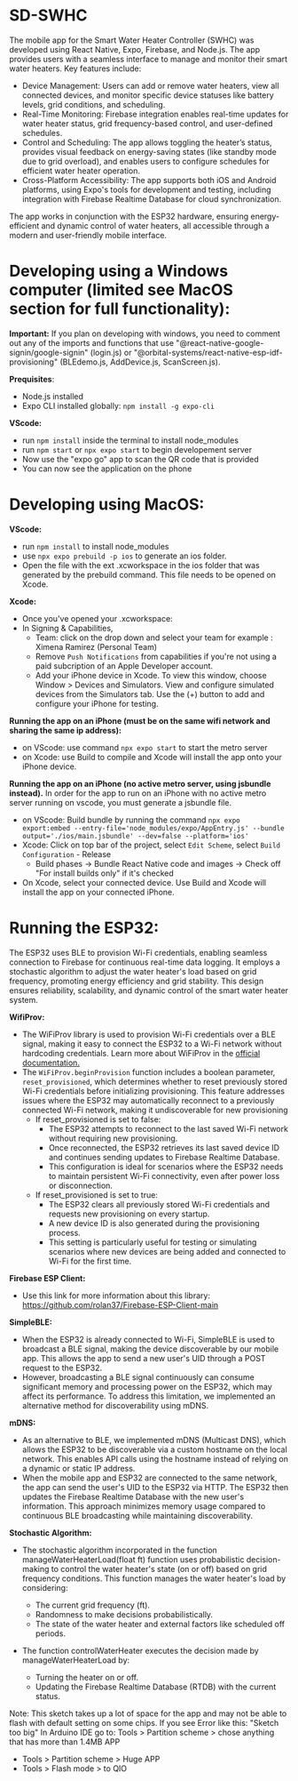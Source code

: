 # SD-SWHC
The mobile app for the Smart Water Heater Controller (SWHC) was developed using React Native, Expo, Firebase, and Node.js. The app provides users with a seamless interface to manage and monitor their smart water heaters. Key features include:
- Device Management: Users can add or remove water heaters, view all connected devices, and monitor specific device statuses like battery levels, grid conditions, and scheduling.
- Real-Time Monitoring: Firebase integration enables real-time updates for water heater status, grid frequency-based control, and user-defined schedules.
- Control and Scheduling: The app allows toggling the heater’s status, provides visual feedback on energy-saving states (like standby mode due to grid overload), and enables users to configure schedules for efficient water heater operation.
- Cross-Platform Accessibility: The app supports both iOS and Android platforms, using Expo's tools for development and testing, including integration with Firebase Realtime Database for cloud synchronization.

The app works in conjunction with the ESP32 hardware, ensuring energy-efficient and dynamic control of water heaters, all accessible through a modern and user-friendly mobile interface.

# Developing using a Windows computer (limited see MacOS section for full functionality):

**Important:** If you plan on developing with windows, you need to comment out any of the imports and functions that use "@react-native-google-signin/google-signin" (login.js) or "@orbital-systems/react-native-esp-idf-provisioning" (BLEdemo.js, AddDevice.js, ScanScreen.js).

**Prequisites**:
- Node.js installed
- Expo CLI installed globally: `npm install -g expo-cli`

**VScode:**
- run `npm install` inside the terminal to install node_modules
- run `npm start` or `npx expo start` to begin developement server
- Now use the "expo go" app to scan the QR code that is provided
- You can now see the application on the phone 



# Developing using MacOS:

**VScode:**
- run `npm install` to install node_modules
- use `npx expo prebuild -p ios` to generate an ios folder.
- Open the file with the ext .xcworkspace in the ios folder that was generated by the prebuild command. This file needs to be opened on Xcode.

**Xcode:**
- Once you've opened your .xcworkspace:
- In Signing & Capabilities,
    - Team: click on the drop down and select your team for example : Ximena Ramirez (Personal Team)
    - Remove `Push Notifications` from capabilities if you're not using a paid subcription of an Apple Developer account.
    - Add your iPhone device in Xcode. To view this window, choose Window > Devices and Simulators. View and configure simulated devices from the Simulators tab. Use the (+) button to add and configure your iPhone for testing.
 
**Running the app on an iPhone (must be on the same wifi network and sharing the same ip address):**
- on VScode: use command `npx expo start` to start the metro server
- on Xcode: use Build to compile and Xcode will install the app onto your iPhone device.

**Running the app on an iPhone (no active metro server, using jsbundle instead).**
In order for the app to run on an iPhone with no active metro server running on vscode, you must generate a jsbundle file.
- on VScode: Build bundle by running the command `npx expo export:embed --entry-file='node_modules/expo/AppEntry.js' --bundle output='./ios/main.jsbundle' --dev=false --platform='ios'`
- Xcode: Click on top bar of the project, select `Edit Scheme`, select `Build Configuration` - Release
  -  Build phases -> Bundle React Native code and images -> Check off "For install builds only" if it's checked
- On Xcode, select your connected device. Use Build and Xcode will install the app on your connected iPhone. 

# Running the ESP32:
The ESP32 uses BLE to provision Wi-Fi credentials, enabling seamless connection to Firebase for continuous real-time data logging. It employs a stochastic algorithm to adjust the water heater's load based on grid frequency, promoting energy efficiency and grid stability. This design ensures reliability, scalability, and dynamic control of the smart water heater system.

**WifiProv:**
- The WiFiProv library is used to provision Wi-Fi credentials over a BLE signal, making it easy to connect the ESP32 to a Wi-Fi network without hardcoding credentials. Learn more about WiFiProv in the [official documentation.](https://github.com/espressif/arduino-esp32/tree/master/libraries/WiFiProv/examples/WiFiProv)
- The `WiFiProv.beginProvision` function includes a boolean parameter, `reset_provisioned`, which determines whether to reset previously stored Wi-Fi credentials before initializing provisioning. This feature addresses issues where the ESP32 may automatically reconnect to a previously connected Wi-Fi network, making it undiscoverable for new provisioning
    - If reset_provisioned is set to false:
        - The ESP32 attempts to reconnect to the last saved Wi-Fi network without requiring new provisioning.
        - Once reconnected, the ESP32 retrieves its last saved device ID and continues sending updates to Firebase Realtime Database.
        - This configuration is ideal for scenarios where the ESP32 needs to maintain persistent Wi-Fi connectivity, even after power loss or disconnection.
    - If reset_provisioned is set to true:
        - The ESP32 clears all previously stored Wi-Fi credentials and requests new provisioning on every startup.
        - A new device ID is also generated during the provisioning process.
        - This setting is particularly useful for testing or simulating scenarios where new devices are being added and connected to Wi-Fi for the first time.

**Firebase ESP Client:**
- Use this link for more information about this library: https://github.com/rolan37/Firebase-ESP-Client-main

**SimpleBLE:**
- When the ESP32 is already connected to Wi-Fi, SimpleBLE is used to broadcast a BLE signal, making the device discoverable by our mobile app. This allows the app to send a new user's UID through a POST request to the ESP32.
- However, broadcasting a BLE signal continuously can consume significant memory and processing power on the ESP32, which may affect its performance. To address this limitation, we implemented an alternative method for discoverability using mDNS.

**mDNS:**
- As an alternative to BLE, we implemented mDNS (Multicast DNS), which allows the ESP32 to be discoverable via a custom hostname on the local network. This enables API calls using the hostname instead of relying on a dynamic or static IP address.
- When the mobile app and ESP32 are connected to the same network, the app can send the user's UID to the ESP32 via HTTP. The ESP32 then updates the Firebase Realtime Database with the new user's information. This approach minimizes memory usage compared to continuous BLE broadcasting while maintaining discoverability.
  
**Stochastic Algorithm:**
- The stochastic algorithm incorporated in the function manageWaterHeaterLoad(float ft) function uses probabilistic decision-making to control the water heater's state (on or off) based on grid frequency conditions.
    This function manages the water heater's load by considering:
    - The current grid frequency (ft).
    - Randomness to make decisions probabilistically.
    - The state of the water heater and external factors like scheduled off periods.
    
- The function controlWaterHeater executes the decision made by manageWaterHeaterLoad by:
    - Turning the heater on or off.
    - Updating the Firebase Realtime Database (RTDB) with the current status.

Note: This sketch takes up a lot of space for the app and may not be able to flash with default setting on some chips.
  If you see Error like this: "Sketch too big"
  In Arduino IDE go to: Tools > Partition scheme > chose anything that has more than 1.4MB APP
  - Tools > Partition scheme > Huge APP
  - Tools > Flash mode > to QIO
   
     
